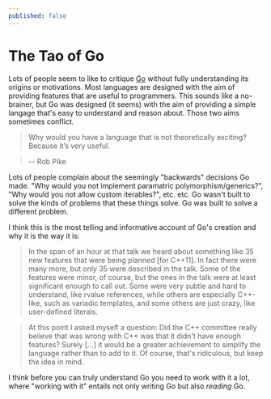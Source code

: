```yaml
---
published: false
---
```


# The Tao of Go

Lots of people seem to like to critique [Go](http://golang.org) without fully understanding its origins or motivations. Most languages are designed with the aim of providing features that are useful to programmers. This sounds like a no-brainer, but Go was designed (it seems) with the aim of providing a simple langage that's easy to understand and reason about. Those two aims sometimes conflict.

> Why would you have a language that is not theoretically exciting? Because it’s very useful.

> -- Rob Pike

Lots of people complain about the seemingly "backwards" decisions Go made. "Why would you not implement paramatric polymorphism/generics?", "Why would you not allow custom iterables?", etc. etc. Go wasn't built to solve the kinds of problems that these things solve. Go was built to solve a different problem.

I think this is the most telling and informative account of Go's creation and why it is the way it is:

> In the span of an hour at that talk we heard about something like 35 new features that were being planned [for C++11]. In fact there were many more, but only 35 were described in the talk. Some of the features were minor, of course, but the ones in the talk were at least significant enough to call out. Some were very subtle and hard to understand, like rvalue references, while others are especially C++-like, such as variadic templates, and some others are just crazy, like user-defined literals.

> At this point I asked myself a question: Did the C++ committee really believe that was wrong with C++ was that it didn't have enough features? Surely [...] it would be a greater achievement to simplify the language rather than to add to it. Of course, that's ridiculous, but keep the idea in mind.

I think before you can truly understand Go you need to work with it a lot, where "working with it" entails not only writing Go but also _reading_ Go.
